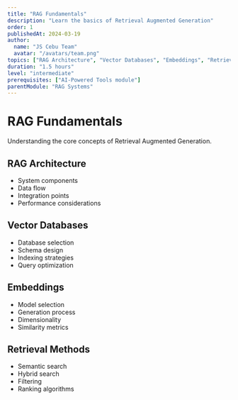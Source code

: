 ```yaml
---
title: "RAG Fundamentals"
description: "Learn the basics of Retrieval Augmented Generation"
order: 1
publishedAt: 2024-03-19
author:
  name: "JS Cebu Team"
  avatar: "/avatars/team.png"
topics: ["RAG Architecture", "Vector Databases", "Embeddings", "Retrieval"]
duration: "1.5 hours"
level: "intermediate"
prerequisites: ["AI-Powered Tools module"]
parentModule: "RAG Systems"
---
```


# RAG Fundamentals

Understanding the core concepts of Retrieval Augmented Generation.

## RAG Architecture

- System components
- Data flow
- Integration points
- Performance considerations

## Vector Databases

- Database selection
- Schema design
- Indexing strategies
- Query optimization

## Embeddings

- Model selection
- Generation process
- Dimensionality
- Similarity metrics

## Retrieval Methods

- Semantic search
- Hybrid search
- Filtering
- Ranking algorithms

